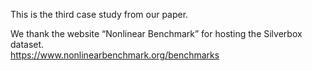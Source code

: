 This is the third case study from our paper. 

We thank the website “Nonlinear Benchmark” for hosting the Silverbox dataset.  
https://www.nonlinearbenchmark.org/benchmarks
